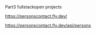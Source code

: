 Part3 fullstackopen projects

https://personscontact.fly.dev/

https://personscontact.fly.dev/api/persons
